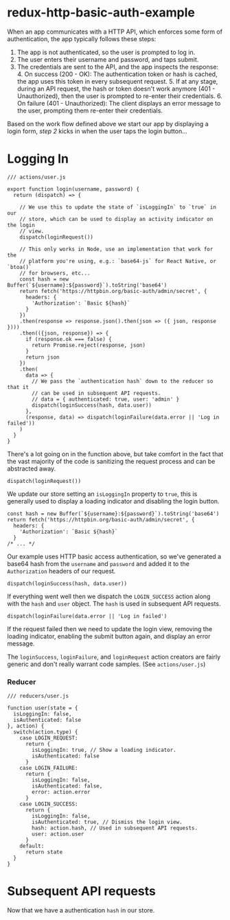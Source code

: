 # redux-http-basic-auth-example


When an app communicates with a HTTP API, which enforces some form of authentication, the app typically follows these steps:

  1. The app is not authenticated, so the user is prompted to log in.
  2. The user enters their username and password, and taps submit.
  3. The credentials are sent to the API, and the app inspects the response:
      4. On success (200 - OK): The authentication token or hash is cached, the app uses this token in every subsequent request.
        5. If at any stage, during an API request, the hash or token doesn't work anymore (401 - Unauthorized), then the user is prompted to re-enter their credentials.
      6. On failure (401 - Unauthorized): The client displays an error message to the user, prompting them re-enter their credentials.

Based on the work flow defined above we start our app by displaying a login form, _step 2_ kicks in when the user taps the login button...

# Logging In #

```
/// actions/user.js

export function login(username, password) {
  return (dispatch) => {

    // We use this to update the state of `isLoggingIn` to `true` in our
    // store, which can be used to display an activity indicator on the login
    // view.
    dispatch(loginRequest())

    // This only works in Node, use an implementation that work for the
    // platform you're using, e.g.: `base64-js` for React Native, or `btoa()`
    // for browsers, etc...
    const hash = new Buffer(`${username}:${password}`).toString('base64')
    return fetch('https://httpbin.org/basic-auth/admin/secret', {
      headers: {
        'Authorization': `Basic ${hash}`
      }
    })
    .then(response => response.json().then(json => ({ json, response })))
    .then(({json, response}) => {
      if (response.ok === false) {
        return Promise.reject(response, json)
      }
      return json
    })
    .then(
      data => {
        // We pass the `authentication hash` down to the reducer so that it
        // can be used in subsequent API requests.
        // data = { authenticated: true, user: 'admin' }
        dispatch(loginSuccess(hash, data.user))
      },
      (response, data) => dispatch(loginFailure(data.error || 'Log in failed'))
    )
  }
}
```

There's a lot going on in the function above, but take comfort in the fact that
the vast majority of the code is sanitizing the request process and can be abstracted away.


```
dispatch(loginRequest())
```
We update our store setting an `isLoggingIn` property to `true`, this is generally used to display a loading indicator and disabling the login button.

```
const hash = new Buffer(`${username}:${password}`).toString('base64')
return fetch('https://httpbin.org/basic-auth/admin/secret', {
  headers: {
    'Authorization': `Basic ${hash}`
  }
/* ... */
```
Our example uses HTTP basic access authentication, so we've generated a base64 hash  from the `username` and `password` and added it to the `Authorization` headers of our request.

```
dispatch(loginSuccess(hash, data.user))
```
If everything went well then we dispatch the `LOGIN_SUCCESS` action along with the `hash` and `user` object. The `hash` is used in subsequent API requests.

```
dispatch(loginFailure(data.error || 'Log in failed')
```
If the request failed then we need to update the login view, removing the loading indicator, enabling the submit button again, and display an error message.

The `loginSuccess`, `loginFailure`, and `loginRequest` action creators are fairly generic and don't really warrant code samples. (See `actions/user.js`)

### Reducer ###

```
/// reducers/user.js

function user(state = {
  isLoggingIn: false,
  isAuthenticated: false
}, action) {
  switch(action.type) {
    case LOGIN_REQUEST:
      return {
        isLoggingIn: true, // Show a loading indicator.
        isAuthenticated: false
      }
    case LOGIN_FAILURE:
      return {
        isLoggingIn: false,
        isAuthenticated: false,
        error: action.error
      }
    case LOGIN_SUCCESS:
      return {
        isLoggingIn: false,
        isAuthenticated: true, // Dismiss the login view.
        hash: action.hash, // Used in subsequent API requests.
        user: action.user
      }
    default:
      return state
  }
}
```

# Subsequent API requests #

Now that we have a authentication `hash` in our store.
